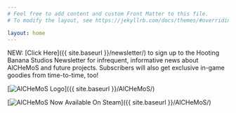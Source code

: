 ```yaml
---
# Feel free to add content and custom Front Matter to this file.
# To modify the layout, see https://jekyllrb.com/docs/themes/#overriding-theme-defaults

layout: home
---
```


NEW: [Click Here]({{ site.baseurl }}/newsletter/) to sign up to the Hooting Banana Studios Newsletter for infrequent, informative news about AlCHeMoS and future projects. Subscribers will also get exclusive in-game goodies from time-to-time, too!

[![AlCHeMoS Logo]({{site.baseurl}}/img/alchemos_logo.png)]({{ site.baseurl }}/AlCHeMoS/)

[![AlCHeMoS Now Available On Steam]({{site.baseurl}}/img/AlCHeMoS_Launch_01.png)]({{ site.baseurl }}/AlCHeMoS/)